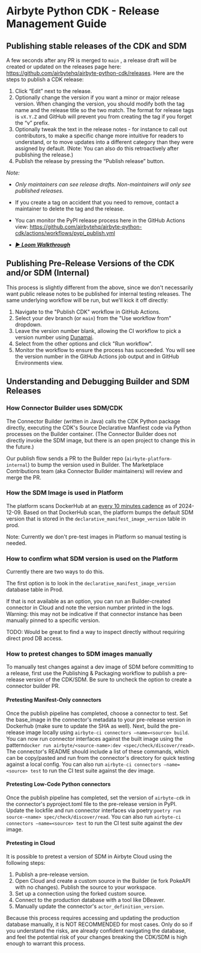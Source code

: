 # Airbyte Python CDK - Release Management Guide

## Publishing stable releases of the CDK and SDM

A few seconds after any PR is merged to `main` , a release draft will be created or updated on the releases page here: https://github.com/airbytehq/airbyte-python-cdk/releases. Here are the steps to publish a CDK release:

1. Click “Edit” next to the release.
2. Optionally change the version if you want a minor or major release version. When changing the version, you should modify both the tag name and the release title so the two match. The format for release tags is `vX.Y.Z` and GitHub will prevent you from creating the tag if you forget the “v” prefix.
3. Optionally tweak the text in the release notes - for instance to call out contributors, to make a specific change more intuitive for readers to understand, or to move updates into a different category than they were assigned by default. (Note: You can also do this retroactively after publishing the release.)
4. Publish the release by pressing the “Publish release” button.

_Note:_

- _Only maintainers can see release drafts. Non-maintainers will only see published releases._
- If you create a tag on accident that you need to remove, contact a maintainer to delete the tag and the release.
- You can monitor the PyPI release process here in the GitHub Actions view: https://github.com/airbytehq/airbyte-python-cdk/actions/workflows/pypi_publish.yml

- **_[▶️ Loom Walkthrough](https://www.loom.com/share/ceddbbfc625141e382fd41c4f609dc51?sid=78e13ef7-16c8-478a-af47-4978b3ff3fad)_**

## Publishing Pre-Release Versions of the CDK and/or SDM (Internal)

This process is slightly different from the above, since we don't necessarily want public release notes to be published for internal testing releases. The same underlying workflow will be run, but we'll kick it off directly:

1. Navigate to the "Publish CDK" workflow in GitHub Actions.
2. Select your dev branch (or `main`) from the "Use workflow from" dropdown.
3. Leave the version number blank, allowing the CI workflow to pick a version number
   using [Dunamai](https://dunamai.readthedocs.io).
4. Select from the other options and click "Run workflow".
5. Monitor the workflow to ensure the process has succeeded. You will see the
   version number in the GitHub Actions job output and in GitHub Environments view.

## Understanding and Debugging Builder and SDM Releases

### How Connector Builder uses SDM/CDK

The Connector Builder (written in Java) calls the CDK Python package directly, executing the CDK's Source Declarative Manfiest code via Python processes on the Builder container. (The Connector Builder does not directly invoke the SDM image, but there is an open project to change this in the future.)

Our publish flow sends a PR to the Builder repo (`airbyte-platform-internal`) to bump the version used in Builder. The Marketplace Contributions team (aka Connector Builder maintainers) will review and merge the PR.

### How the SDM Image is used in Platform

The platform scans DockerHub at an [every 10 minutes cadence](https://github.com/airbytehq/airbyte-platform-internal/blob/d744174c0f3ca8fa70f3e05cca6728f067219752/oss/airbyte-cron/src/main/java/io/airbyte/cron/jobs/DeclarativeSourcesUpdater.java) as of 2024-12-09. Based on that DockerHub scan, the platform bumps the default SDM version that is stored in the `declarative_manifest_image_version` table in prod.

Note: Currently we don't pre-test images in Platform so manual testing is needed.

### How to confirm what SDM version is used on the Platform

Currently there are two ways to do this.

The first option is to look in the `declarative_manifest_image_version` database table in Prod.

If that is not available as an option, you can run an Builder-created connector in Cloud and note the version number printed in the logs. Warning: this may not be indicative if that connector instance has been manually pinned to a specific version.

TODO: Would be great to find a way to inspect directly without requiring direct prod DB access.

### How to pretest changes to SDM images manually

To manually test changes against a dev image of SDM before committing to a release, first use the Publishing & Packaging workflow to publish a pre-release version of the CDK/SDM. Be sure to uncheck the option to create a connector builder PR.

#### Pretesting Manifest-Only connectors

Once the publish pipeline has completed, choose a connector to test. Set the base_image in the connector's metadata to your pre-release version in Dockerhub (make sure to update the SHA as well).
Next, build the pre-release image locally using `airbyte-ci connectors —name=<source> build`.
You can now run connector interfaces against the built image using the pattern`docker run airbyte/<source-name>:dev <spec/check/discover/read>`.
The connector's README should include a list of these commands, which can be copy/pasted and run from the connector's directory for quick testing against a local config.
You can also run `airbyte-ci connectors —name=<source> test` to run the CI test suite against the dev image.

#### Pretesting Low-Code Python connectors

Once the publish pipeline has completed, set the version of `airbyte-cdk` in the connector's pyproject.toml file to the pre-release version in PyPI.
Update the lockfile and run connector interfaces via poetry:`poetry run source-<name> spec/check/discover/read`.
You can also run `airbyte-ci connectors —name=<source> test` to run the CI test suite against the dev image.

#### Pretesting in Cloud

It is possible to pretest a version of SDM in Airbyte Cloud using the following steps:

1. Publish a pre-release version.
2. Open Cloud and create a custom source in the Builder (ie fork PokeAPI with no changes). Publish the source to your workspace.
3. Set up a connection using the forked custom source.
4. Connect to the production database with a tool like DBeaver.
5. Manually update the connector's `actor_definition_version`.

Because this process requires accessing and updating the production database manually, it is NOT RECOMMENDED for most cases. Only do so if you understand the risks, are already confident navigating the database, and feel the potential risk of your changes breaking the CDK/SDM is high enough to warrant this process.
